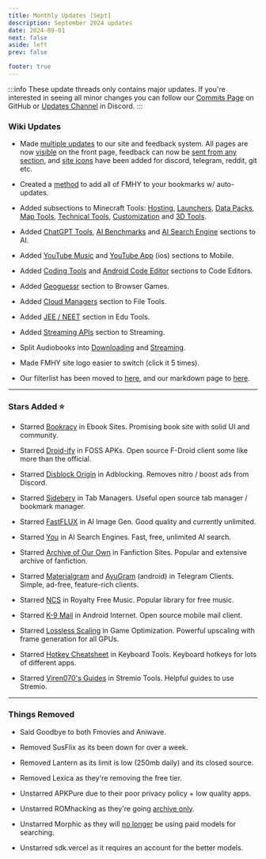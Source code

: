 ```yaml
---
title: Monthly Updates [Sept]
description: September 2024 updates
date: 2024-09-01
next: false
aside: left
prev: false

footer: true
---
```


<Post authors="nbats"/>

:::info
These update threads only contains major updates. If you're interested
in seeing all minor changes you can follow our
[Commits Page](https://github.com/fmhy/FMHYedit/commits/main) on GitHub or
[Updates Channel](https://redd.it/17f8msf) in Discord.
:::

### Wiki Updates

- Made [multiple updates](https://i.ibb.co/4ThbdyN/image.png) to our site and feedback system. All pages are now [visible](https://ibb.co/JtBGBSk) on the front page, feedback can now be [sent from any section](https://i.ibb.co/k8p2rcF/image.png), and [site icons](https://i.ibb.co/tBMwXXy/image.png) have been added for discord, telegram, reddit, git etc.

- Created a [method](https://github.com/fmhy/bookmarks) to add all of FMHY to your bookmarks w/ auto-updates.

- Added subsections to Minecraft Tools: [Hosting](https://fmhy.net/gaming-tools#hosting-tools), [Launchers](https://fmhy.net/gaming-tools#launchers), [Data Packs](https://fmhy.net/gaming-tools#mods-data-packs), [Map Tools](https://fmhy.net/gaming-tools#maps-world-tools), [Technical Tools](https://fmhy.net/gaming-tools#technical-tools), [Customization](https://fmhy.net/gaming-tools#customization) and [3D Tools](https://fmhy.net/gaming-tools#_3d-tools).

- Added [ChatGPT Tools](https://fmhy.net/ai#chatgpt-tools), [AI Benchmarks](https://fmhy.net/ai#ai-benchmarks) and [AI Search Engine](https://fmhy.net/ai#ai-search-engines) sections to AI.

- Added [YouTube Music](https://fmhy.net/android-iosguide#youtube-music-clients) and [YouTube App](https://fmhy.net/android-iosguide#ios-youtube-apps) (ios) sections to Mobile.

- Added [Coding Tools](https://fmhy.net/devtools#coding-tools) and [Android Code Editor](https://fmhy.net/devtools#android-code-editors) sections to Code Editors.

- Added [Geoguessr](https://fmhy.net/gamingpiracyguide#geoguessr-games) section to Browser Games.

- Added [Cloud Managers](https://fmhy.net/file-tools#cloud-managers) section to File Tools.

- Added [JEE / NEET](https://fmhy.net/edupiracyguide#jee-neet) section in Edu Tools.

- Added [Streaming APIs](https://fmhy.net/videopiracyguide#streaming-apis) section to Streaming.

- Split Audiobooks into [Downloading](https://fmhy.net/readingpiracyguide#downloading) and [Streaming](https://fmhy.net/readingpiracyguide#streaming).

- Made FMHY site logo easier to switch (click it 5 times).

- Our filterlist has been moved to [here](https://fmhy.github.io/FMHYFilterlist/site/index.html), and our markdown page to [here](https://api.fmhy.net/single-page).

---

### Stars Added ⭐

- Starred [Bookracy](https://fmhy.net/readingpiracyguide#ebooks) in Ebook Sites. Promising book site with solid UI and community.

- Starred [Droid-ify](https://fmhy.net/android-iosguide#foss-apks) in FOSS APKs. Open source F-Droid client some like more than the official.

- Starred [Disblock Origin](https://fmhy.net/adblockvpnguide#adblocking) in Adblocking. Removes nitro / boost ads from Discord.

- Starred [Sidebery](https://fmhy.net/storage#tab-managers) in Tab Managers. Useful open source tab manager / bookmark manager.

- Starred [FastFLUX](https://fmhy.net/ai#image-generation) in AI Image Gen. Good quality and currently unlimited. 

- Starred [You](https://fmhy.net/ai#ai-search-engines) in AI Search Engines. Fast, free, unlimited AI search.

- Starred [Archive of Our Own](https://fmhy.net/readingpiracyguide#fanfiction-stories) in Fanfiction Sites. Popular and extensive archive of fanfiction.

- Starred [Materialgram](https://fmhy.net/social-media-tools#telegram-clients) and [AyuGram](https://fmhy.net/android-iosguide#social-media-apps) (android) in Telegram Clients. Simple, ad-free, feature-rich clients.

- Starred [NCS](https://fmhy.net/storage#royalty-free-music) in Royalty Free Music. Popular library for free music.

- Starred [K-9 Mail](https://fmhy.net/android-iosguide#android-internet) in Android Internet. Open source mobile mail client.

- Starred [Lossless Scaling](https://fmhy.net/gaming-tools#optimization-tools) in Game Optimization. Powerful upscaling with frame generation for all GPUs.

- Starred [Hotkey Cheatsheet](https://fmhy.net/system-tools#mouse-keyboard) in Keyboard Tools. Keyboard hotkeys for lots of different apps.

- Starred [Viren070's Guides](https://fmhy.net/videopiracyguide#stremio-tools) in Stremio Tools. Helpful guides to use Stremio.

---

### Things Removed

- Said Goodbye to both Fmovies and Aniwave.

- Removed SusFlix as its been down for over a week.

- Removed Lantern as its limit is low (250mb daily) and its closed source.

- Removed Lexica as they're removing the free tier.

- Unstarred APKPure due to their poor privacy policy + low quality apps.

- Unstarred ROMhacking as they're going [archive only](https://www.romhacking.net/forum/index.php?topic=39405).

- Unstarred Morphic as they will [no longer](https://i.ibb.co/sRVyVKk/image.png) be using paid models for searching.

- Unstarred sdk.vercel as it requires an account for the better models.
